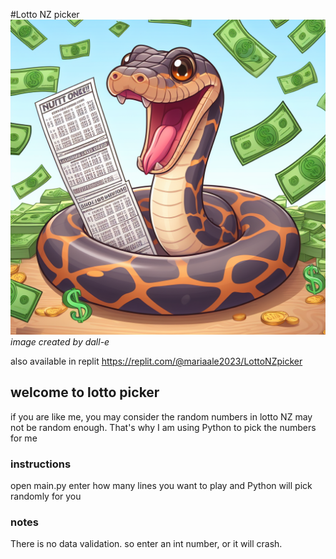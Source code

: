 #Lotto NZ picker
![Lotto](lotto.jpg)
*image created by dall-e*

also available in replit
https://replit.com/@mariaale2023/LottoNZpicker

## welcome to lotto picker
if you are like me, you may consider the random numbers in lotto NZ may not be random enough. That's why I am using Python to pick the numbers for me

### instructions
open main.py
enter how many lines you want to play and Python will pick randomly for you

### notes
There is no data validation. so enter an int number, or it will crash.
